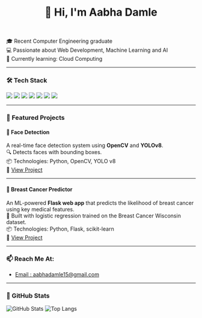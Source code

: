 <h1 align="center">👋 Hi, I'm Aabha Damle</h1>

<p align="center">&nbsp;</p>


🎓 Recent Computer Engineering graduate  
💻 Passionate about Web Development, Machine Learning and AI  
🌱 Currently learning: Cloud Computing  

---

### 🛠️ Tech Stack

<p align="left">
  <img src="https://img.shields.io/badge/Python-3776AB?style=for-the-badge&logo=python&logoColor=white" />
  <img src="https://img.shields.io/badge/TensorFlow-FF6F00?style=for-the-badge&logo=tensorflow&logoColor=white" />
  <img src="https://img.shields.io/badge/PyTorch-EE4C2C?style=for-the-badge&logo=pytorch&logoColor=white" />
  <img src="https://img.shields.io/badge/Flask-000000?style=for-the-badge&logo=flask&logoColor=white" />
  <img src="https://img.shields.io/badge/OpenCV-5C3EE8?style=for-the-badge&logo=opencv&logoColor=white" />
  <img src="https://img.shields.io/badge/React-61DAFB?style=for-the-badge&logo=react&logoColor=black" />
  <img src="https://img.shields.io/badge/GitHub-181717?style=for-the-badge&logo=github&logoColor=white" />
</p>

---

### 🚀 Featured Projects

#### 🎯 Face Detection
A real-time face detection system using **OpenCV** and **YOLOv8**.  
🔍 Detects faces with bounding boxes.  
📦 Technologies: Python, OpenCV, YOLO v8  
🔗 [View Project](https://github.com/aabhadamle/Face-detection)

---

#### 🧬 Breast Cancer Predictor  
An ML-powered **Flask web app** that predicts the likelihood of breast cancer using key medical features.  
🧠 Built with logistic regression trained on the Breast Cancer Wisconsin dataset.  
📦 Technologies: Python, Flask, scikit-learn  
🔗 [View Project](https://github.com/aabhadamle/Cancer-Predictor)

---

### 📫 Reach Me At: 

- [Email : aabhadamle15@gmail.com](mailto:your.email@example.com)

---

### 📌 GitHub Stats

![GitHub Stats](https://github-readme-stats.vercel.app/api?username=aabhadamle&show_icons=true&theme=radical)
![Top Langs](https://github-readme-stats.vercel.app/api/top-langs/?username=aabhadamle&layout=compact&theme=radical)


